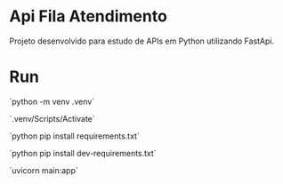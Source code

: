 # Api Fila Atendimento
Projeto desenvolvido para estudo de APIs em Python utilizando FastApi.

# Run 

´python -m venv .venv´

´.venv/Scripts/Activate´

´python pip install requirements.txt´

´python pip install dev-requirements.txt´

´uvicorn main:app´
